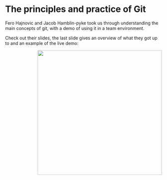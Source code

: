 # The principles and practice of Git

Fero Hajnovic and Jacob Hamblin-pyke took us through understanding the main concepts of git, with a demo of using it in a team environment.


Check out their slides, the last slide gives an overview of what they got up to and an example of the live demo:

<img src="/git-overview-slide.png" width="400" align="right">
